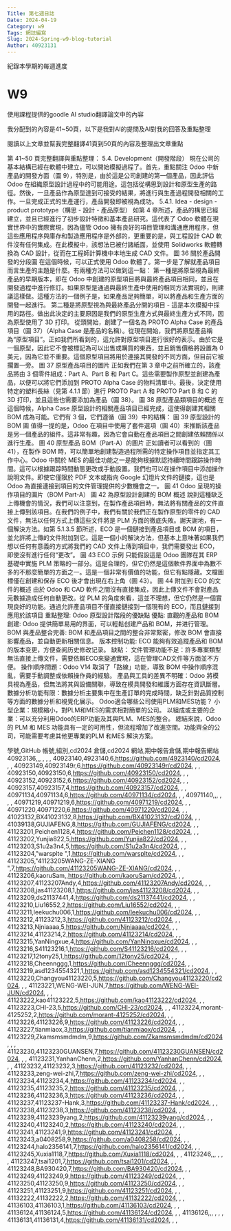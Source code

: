 ```yaml
---
Title: 第七週日誌
Date: 2024-04-19
Category: w9
Tags: 網誌編寫
Slug: 2024-Spring-w9-blog-tutorial
Author: 40923131
---
```


紀錄本學期的每週進度

<!-- PELICAN_END_SUMMARY -->

# W9

使用課程提供的goodle AI studio翻譯論文中的內容

我分配到的內容是41~50頁，以下是我對AI的提問及AI對我的回答及重點整理


閱讀以上文章並幫我完整翻譯41頁到50頁的內容及整理出文章重點

第 41~50 頁完整翻譯與重點整理：
5.4. Development（開發階段）
現在公司的基本結構已經在軟體中建立，可以開始模擬過程了。首先，重點關注 Odoo 中新產品的開發方面（圖 9），特別是，由於這是公司創建的第一個產品，因此評估 Odoo 在組織原型設計過程中的可能用途。這包括從構思到設計和原型生產的路徑。然後，一旦產品作為原型達到可接受的結果，將進行與生產過程開發相關的工作。一旦完成正式的生產運行，產品開發即被視為成功。
5.4.1. Idea - design - product prototype（構思 - 設計 - 產品原型）
如第 4 章所述，產品的構思已經建立，並且已經進行了初步設計特徵和基本產品研究。這代表了 Odoo 軟體在現實世界中的實際實現，因為儘管 Odoo 擁有良好的項目管理和溝通應用程序，但這些應用程序與庫存和製造應用程序是外部的，更重要的是，與工程設計 CAD 軟件沒有任何集成。在此模擬中，該想法已被付諸紙面，並使用 Solidworks 軟體轉換為 CAD 設計，從而在工程師計算機中本地生成 CAD 文件。
圖 36 關於產品開發的分段圖
在這個時候，可以正式使用 Odoo 軟體了。第一步是了解就產品項目而言生產的主題是什麼。有兩種方法可以做到這一點：
第一種是將原型視為最終產品的早期版本，即在 Odoo 中創建的原型項目將與最終產品項目相同，並且在開發過程中進行修訂。如果原型是通過與最終生產中使用的相同方法實現的，則建議這樣做。這種方法的一個例子是，如果產品足夠簡單，可以將產品和生產方面的開發一起進行。
第二種是將原型視為與最終產品分開的項目 - 這是本次模擬中採用的路徑。做出此決定的主要原因是我們的原型生產方式與最終生產方式不同，因為原型使用了 3D 打印。
從頭開始，創建了一個名為 PROTO Alpha Case 的產品項目（圖 37）（Alpha Case 是產品的名稱）。從現在開始，我們將原型產品稱為“原型項目”。正如我們所看到的，這允許對原型項目進行很好的表示。由於它是一個原型，因此它不會被標記為可以出售或購買的東西，並且銷售價格將設置為 0 美元，因為它並不重要。這個原型項目將用於連接其開發的不同方面，但目前它被擱置一旁。
圖 37 原型產品項目的圖片
正如我們在第 3 章中之前所確立的，該產品將由 3 個零件組成：Part A、Part B 和 Part C。這些需要製作原型並創建為產品，以便可以將它們添加到 PROTO Alpha Case 的物料清單中。最後，決定使用特定的塑料長絲（見第 4.1.1 節）進行 PROTO Part A 和 PROTO Part B 和 C 的 3D 打印，並且這些也需要添加為產品（圖 38）。
圖 38 原型產品類項目的概述
在這個時候，Alpha Case 原型設計的相關產品項目已經完成，這使得創建其相關 BOM 成為可能。它們有 3 個，它們遵循（圖 39）中的結構：
圖 39 原型設計的 BOM 圖
值得一提的是，Odoo 在項目中使用了套件選項（圖 40）來推斷該產品是另一個產品的組件。這非常有趣，因為它會自動在產品項目之間創建依賴關係以進行生產。
圖 40 原型產品 BOM（Part-A）的圖片
正如讀者可以看到的（圖 41），在製作 BOM 時，可以簡單地創建製造過程所需的特定操作項目並指定其工作中心。Odoo 中關於 MES 的最佳功能之一是能夠根據默認持續時間跟踪操作時間。這可以根據跟踪時間動態更改或手動設置。我們也可以在操作項目中添加操作說明文件。即使它僅限於 PDF 文本或指向 Google 幻燈片文件的鏈接，這也是 Odoo 為直接連接到項目的文件管理提供的少數機會之一。
圖 41 Odoo 呈現的操作項目的圖片（BOM Part-A）
圖 42 為原型設計創建的 BOM 概述
說到這種缺乏上傳機會的情況，我們可以注意到，在製作產品項目時，無法將有關產品的文件直接上傳到該項目。在我們的例子中，我們有關於我們正在製作原型的零件的 CAD 文件，無法以任何方式上傳這些文件將是 PLM 方面的徹底失敗。謝天謝地，有一個解決方法。如第 5.1.3.5 節所述，ECO 是一個鏈接到產品項目或 BOM 的項目，並允許將上傳的文件附加到它。這是一個小的解決方法，但基本上意味著如果我們想以任何有意義的方式將我們的 CAD 文件上傳到項目中，我們需要發出 ECO，即使沒有進行任何“更改”。
圖 43 ECO 示例
只能假設這是 Odoo 團隊在其 ERP 基礎中實施 PLM 策略的一部分。這是合理的，但它仍然是這個軟件界面中為數不多的不那麼簡單的方面之一。這是一個非常有價值的功能，但它有點隱藏。文檔圖標僅在創建和保存 ECO 後才會出現在右上角（圖 43）。
圖 44 附加到 ECO 的文件的概述
由於 Odoo 和 CAD 軟件之間沒有直接集成，因此上傳文件不會對產品元數據造成任何自動更改。從 PLM 的角度來看，這並不理想，但它仍然是一個實現良好的功能。通過允許產品項目不僅直接鏈接到一個現有的 ECO，而且鏈接到應用於該項目
重點整理:
Odoo 原型設計階段的優缺點
優點:
直觀的產品和 BOM 創建: Odoo 提供簡單易用的界面，可以輕鬆创建产品和 BOM，并进行管理。
BOM 與產品整合完善: BOM 和產品項目之間的整合非常緊密，修改 BOM 會直接影響產品，並自動更新相關信息。
版本控制功能: ECO 能夠有效追蹤產品和 BOM 的版本变更，方便查阅历史修改记录。
缺點：
文件管理功能不足：許多專案類型無法直接上傳文件，需要依賴ECO來變通實現，這在管理CAD文件等方面並不方便。
操作順序問題：Odoo V14 取消了「路線」功能，導致 BOM 中操作順序混亂，需要手動調整或依賴操作員的經驗。
產品與工具的差異不明確：Odoo 將模具視為產品，但無法將其與設備關聯，導致在模具開發和維護方面存在資訊斷層。
數據分析功能有限：數據分析主要集中在生產訂單的完成時間，缺乏針對品質控制等方面的數據分析和視覺化展示。
Odoo適合哪些公司使用PLM和MES功能？
小型企業：規模縮小，對PLM和MES的需求相對簡單的公司。
以組成或主要的企業：可以充分利用Odoo的ERP功能及其與PLM、MES的整合。
總結來說，Odoo 的 PLM 和 MES 功能具有一定的可用性，但流程增加了改進空間。功能齊全的公司，可能需要考慮其他更專業的PLM 和MES 解決方案。





學號,GitHub 帳號,組別,cd2024 倉儲,cd2024 網站,期中報告倉儲,期中報告網站
40923136,,, , , , 
40923140,4923140,6,https://github.com/4923140/cd2024, , , 
40923149,40923149r,6,https://github.com/40923149r/cd2024, , , 
40923150,40923150,6,https://github.com/40923150/cd2024, , , 
40923152,40923152,6,https://github.com/40923152/cd2024, , , 
40923157,40923157,4,https://github.com/40923157/cd2024, , , 
40971134,40971134,6,https://github.com/40971134/cd2024, , , 
40971140,,, , , , 
40971219,40971219,6,https://github.com/40971219/cd2024, , , 
40971220,40971220,6,https://github.com/40971220/cd2024, , , 
41023132,BX41023132,8,https://github.com/BX41023132/cd2024, , , 
41039138,GUJIAFENG,8,https://github.com/GUJIAFENG/cd2024, , , 
41123201,Peichen1128,4,https://github.com/Peichen1128/cd2024, , , 
41123202,Yunjia822,5,https://github.com/Yunjia822/cd2024, , , 
41123203,S1u2a3n4,5,https://github.com/S1u2a3n4/cd2024, , , 
41123204,"warsplte
",1,https://github.com/warsplte/cd2024, , , 
41123205,"41123205WANG-ZE-XIANG
",7,https://github.com/41123205WANG-ZE-XIANG/cd2024, , , 
41123206,kaoruSam,,https://github.com/kaoruSam/cd2024, , , 
41123207,41123207Andy,4,https://github.com/41123207Andy/cd2024, , , 
41123208,jas41123208,1,https://github.com/jas41123208/cd2024, , , 
41123209,ds21137441,4,https://github.com/ds21137441/cd2024, , , 
41123210,Liu16552,2,https://github.com/Liu16552/cd2024, , , 
41123211,leekuchu006,1,https://github.com/leekuchu006/cd2024, , , 
41123212,41123212,3,https://github.com/41123212/cd2024, , , 
41123213,Njniaaaa,5,https://github.com/Njniaaaa/cd2024, , , 
41123214,41123214,2,https://github.com/41123214/cd2024, , , 
41123215,YanNingxue,4,https://github.com/YanNingxue/cd2024, , , 
41123216,S41123216,1,https://github.com/S41123216/cd2024, , , 
41123217,12tony25,1,https://github.com/12tony25/cd2024, , , 
41123218,Cheennggg,1,https://github.com/Cheennggg/cd2024, , , 
41123219,asd1234554321,1,https://github.com/asd1234554321/cd2024, , , 
41123220,Changyou41123220,5,https://github.com/Changyou41123220/cd2024, , , 
41123221,WENG-WEI-JUN,7,https://github.com/WENG-WEI-JUN/cd2024, , , 
41123222,kao41123222,5,https://github.com/kao41123222/cd2024, , , 
41123223,CHI-23,5,https://github.com/CHI-23/cd2024, , , 
41123224,morant-4125252,2,https://github.com/morant-4125252/cd2024, , , 
41123226,41123226,9,https://github.com/41123226/cd2024, , , 
41123227,tianmiaox,3,https://github.com/tianmiaox/cd2024, , , 
41123229,Zkamsmsmdmdm,9,https://github.com/Zkamsmsmdmdm/cd2024, , , 
41123230,41123230GUANSEN,7,https://github.com/41123230GUANSEN/cd2024, , , 
41123231,YanhanChenn,2,https://github.com/YanhanChenn/cd2024, , , 
41123232,41123232,3,https://github.com/41123232/cd2024, , , 
41123233,zeng-wei-zhi,7,https://github.com/zeng-wei-zhi/cd2024, , , 
41123234,41123234,4,https://github.com/41123234/cd2024, , , 
41123235,41123235,2,https://github.com/41123235/cd2024, , , 
41123236,41123236,3,https://github.com/41123236/cd2024, , , 
41123237,41123237-Hank,3,https://github.com/41123237-Hank/cd2024, , , 
41123238,41123238,3,https://github.com/41123238/cd2024, , , 
41123239,41123239yang,2,https://github.com/41123239yang/cd2024, , , 
41123240,41123240,2,https://github.com/41123240/cd2024, , , 
41123241,41123241,9,https://github.com/41123241/cd2024, , , 
41123243,a0408258,9,https://github.com/a0408258/cd2024, , , 
41123244,halo2356141,7,https://github.com/halo2356141/cd2024, , , 
41123245,Xuxia1118,7,https://github.com/Xuxia1118/cd2024, , , 
41123246,,, , , , 
41123247,tsai1201,7,https://github.com/tsai1201/cd2024, , , 
41123248,BA930420,7,https://github.com/BA930420/cd2024, , , 
41123249,41123249,9,https://github.com/41123249/cd2024, , , 
41123250,41123250,9,https://github.com/41123250/cd2024, , , 
41123251,41123251,9,https://github.com/41123251/cd2024, , , 
41132222,41132222,2,https://github.com/41132222/cd2024, , , 
41136103,41136103,1,https://github.com/41136103/cd2024, , , 
41136124,41136124,5,https://github.com/41136124/cd2024, , , 
41136126,,, , , , 
41136131,41136131,4,https://github.com/41136131/cd2024, , , 